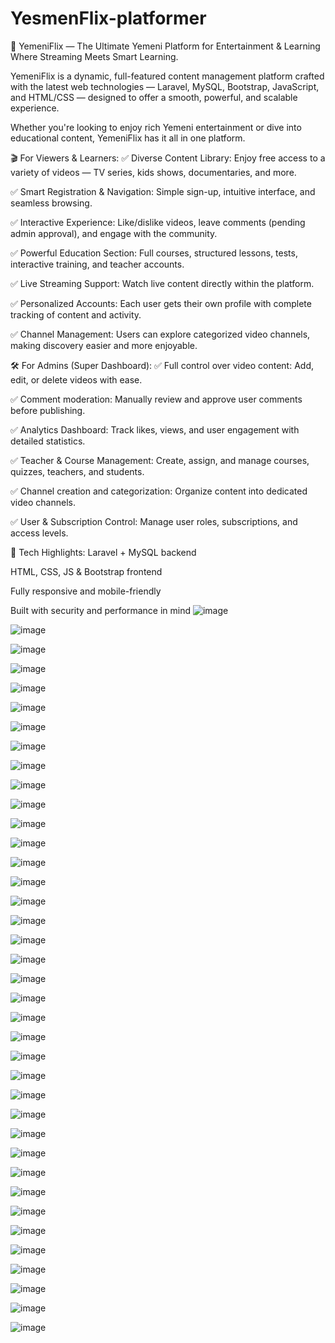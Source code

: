 # YesmenFlix-platformer
🌟 YemeniFlix — The Ultimate Yemeni Platform for Entertainment & Learning
Where Streaming Meets Smart Learning.

YemeniFlix is a dynamic, full-featured content management platform crafted with the latest web technologies — Laravel, MySQL, Bootstrap, JavaScript, and HTML/CSS — designed to offer a smooth, powerful, and scalable experience.

Whether you're looking to enjoy rich Yemeni entertainment or dive into educational content, YemeniFlix has it all in one platform.

🎬 For Viewers & Learners:
✅ Diverse Content Library:
Enjoy free access to a variety of videos — TV series, kids shows, documentaries, and more.

✅ Smart Registration & Navigation:
Simple sign-up, intuitive interface, and seamless browsing.

✅ Interactive Experience:
Like/dislike videos, leave comments (pending admin approval), and engage with the community.

✅ Powerful Education Section:
Full courses, structured lessons, tests, interactive training, and teacher accounts.

✅ Live Streaming Support:
Watch live content directly within the platform.

✅ Personalized Accounts:
Each user gets their own profile with complete tracking of content and activity.

✅ Channel Management:
Users can explore categorized video channels, making discovery easier and more enjoyable.

🛠️ For Admins (Super Dashboard):
✅ Full control over video content:
Add, edit, or delete videos with ease.

✅ Comment moderation:
Manually review and approve user comments before publishing.

✅ Analytics Dashboard:
Track likes, views, and user engagement with detailed statistics.

✅ Teacher & Course Management:
Create, assign, and manage courses, quizzes, teachers, and students.

✅ Channel creation and categorization:
Organize content into dedicated video channels.

✅ User & Subscription Control:
Manage user roles, subscriptions, and access levels.

🚀 Tech Highlights:
Laravel + MySQL backend

HTML, CSS, JS & Bootstrap frontend

Fully responsive and mobile-friendly

Built with security and performance in mind
![image](https://github.com/user-attachments/assets/310c12b9-6ef2-4807-915d-5ad7c9b3e754)

![image](https://github.com/user-attachments/assets/0dbecb24-9ef3-4775-af77-8eeb91266b54)

![image](https://github.com/user-attachments/assets/fd8980c2-cf64-4ea9-8619-92d99037bd62)

![image](https://github.com/user-attachments/assets/87414d00-fa82-4cc4-93b7-352083ccf915)

![image](https://github.com/user-attachments/assets/8b07f753-0b95-4036-8572-bed915803bca)

![image](https://github.com/user-attachments/assets/f2f45c89-9bd1-4334-b42e-2e18d2bc2430)

![image](https://github.com/user-attachments/assets/66381754-bd77-4f95-838a-dca3da24bbe0)

![image](https://github.com/user-attachments/assets/d8c80da7-bdc5-4c1d-ba42-800434e35e88)

![image](https://github.com/user-attachments/assets/733b6c4e-ce8b-4a19-bc24-8e5aaaa2a4c1)

![image](https://github.com/user-attachments/assets/103134fa-77cc-40d8-b168-5387ae7a8790)

![image](https://github.com/user-attachments/assets/c3eaa3c3-2b46-43d1-b0df-4668493a5ca6)

![image](https://github.com/user-attachments/assets/5243112d-4c85-4395-91c1-b3821c298a44)

![image](https://github.com/user-attachments/assets/256467e2-9c2b-4f72-9c48-5552d1168aed)


![image](https://github.com/user-attachments/assets/50027e59-4358-41fb-84ee-750182aaf71d)

![image](https://github.com/user-attachments/assets/908ddaa4-e406-4625-8eac-604c1b14fdff)

![image](https://github.com/user-attachments/assets/b73d5b7a-8e83-412a-b309-0cd0ebf70b53)


![image](https://github.com/user-attachments/assets/59487252-bbf5-4860-b151-68cb8c5eec34)


![image](https://github.com/user-attachments/assets/586009b3-8574-4fe7-ae16-8734b45f34ab)

![image](https://github.com/user-attachments/assets/8291e9c2-1937-4243-8f23-84dbd8e38add)


![image](https://github.com/user-attachments/assets/5dab76ff-3af8-46a2-b84f-9342e6ea62a6)


![image](https://github.com/user-attachments/assets/c8e85650-7618-4417-9806-1c3e49ff6d6f)


![image](https://github.com/user-attachments/assets/5edbfadc-be49-451d-b55a-cc922f8b747f)

![image](https://github.com/user-attachments/assets/4da90a10-3d4e-4da3-8a65-cc8949c28447)

![image](https://github.com/user-attachments/assets/02b183d4-03c9-4903-8c6b-8cbd35d6904b)

![image](https://github.com/user-attachments/assets/d3d6be55-9ed7-4a85-a294-ed772432f5d4)


![image](https://github.com/user-attachments/assets/21007fa7-43ed-459f-8fa6-c898609c7a83)

![image](https://github.com/user-attachments/assets/532a9404-f8ec-4ad8-ad11-b723c192579e)

![image](https://github.com/user-attachments/assets/5db66358-419d-4f84-9171-9746353b281a)

![image](https://github.com/user-attachments/assets/adb42c15-e3bf-403b-887b-58d4378009c4)

![image](https://github.com/user-attachments/assets/1f24fb61-5499-4be0-9a5e-a1fde0270ac4)

![image](https://github.com/user-attachments/assets/a633effa-b867-4482-a305-55ff9414bb0c)

![image](https://github.com/user-attachments/assets/8cd20acb-5089-48b8-a44c-b11acb35c766)

![image](https://github.com/user-attachments/assets/bad416f8-fddf-4128-8632-c0ce2ffa14b8)

![image](https://github.com/user-attachments/assets/21c839ef-5b40-4b3d-bdda-441e34946bcc)

![image](https://github.com/user-attachments/assets/2f2ab340-0378-42f0-bfdf-c3aaa2a7ed3d)

![image](https://github.com/user-attachments/assets/7f43106c-e565-4919-b4ee-2a31f0c2b027)

![image](https://github.com/user-attachments/assets/912c808d-7a4b-4229-a33f-cbec579a7143)

![image](https://github.com/user-attachments/assets/ecf4c31d-73e2-4920-8734-56ca12f3912c)

